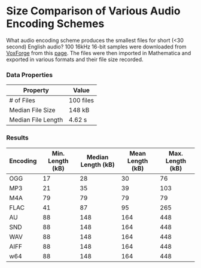 # Size Comparison of Various Audio Encoding Schemes

What audio encoding scheme produces the smallest files for short (<30 second) English audio? 100 16kHz 16-bit samples were downloaded from [VoxForge](http://www.voxforge.org/) from this [page](http://www.repository.voxforge1.org/downloads/SpeechCorpus/Trunk/Audio/Main/16kHz_16bit/). The files were then imported in Mathematica and exported in various formats and their file size recorded.

### Data Properties

| Property | Value |
| --- | --- |
| # of Files | 100 files |
| Median File Size | 148 kB |
| Median File Length | 4.62 s |

### Results

| Encoding | Min. Length (kB) | Median Length (kB) | Mean Length (kB) | Max. Length (kB) |
| --- | --- | --- | --- | --- |
| OGG | 17 | 28 | 30 | 76 | 
| MP3 | 21 | 35 | 39 | 103 | 
| M4A | 79 | 79 | 79 | 79 | 
| FLAC | 41 | 87 | 95 | 265 | 
| AU | 88 | 148 | 164 | 448 | 
| SND | 88 | 148 | 164 | 448 | 
| WAV | 88 | 148 | 164 | 448 | 
| AIFF | 88 | 148 | 164 | 448 | 
| w64 | 88 | 148 | 164 | 448 | 
